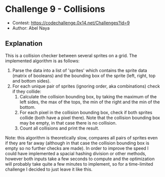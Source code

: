 # Challenge 9 - Collisions
- Contest: https://codechallenge.0x14.net/Challenges?id=9
- Author: Abel Naya

## Explanation
This is a collision checker between several sprites on a grid. The implemented algorithm is as follows:
1) Parse the data into a list of 'sprites' which contains the sprite data (matrix of booleans) and the bounding box of the sprite (left, right, top and bottom sides).
2) For each unique pair of sprites (ignoring order, aka combinations) check if they collide:
   1) Calculate the collision bounding box, by taking the maximum of the left sides, the max of the tops, the min of the right and the min of the bottom.
   2) For each pixel in the collision bounding box, check if both sprites collide (both have a pixel there). Note that the collision bounding box may be empty, in that case there is no collision.
   3) Count all collisions and print the result.

Note: this algorithm is theoretically slow, compares all pairs of sprites even if they are far away (although in that case the collision bounding box is empty so no further checks are made). In order to improve the speed I could have implemented a spacial hashing division or other methods, however both inputs take a few seconds to compute and the optimization will probably take quite a few minutes to implement, so for a time-limited challenge I decided to just leave it like this.
